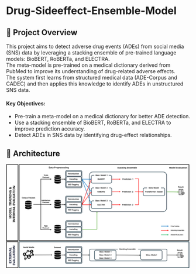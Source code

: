 # Drug-Sideeffect-Ensemble-Model

## 📖 Project Overview
This project aims to detect adverse drug events (ADEs) from social media (SNS) data by leveraging a stacking ensemble of pre-trained language models: BioBERT, RoBERTa, and ELECTRA.  
The meta-model is pre-trained on a medical dictionary derived from PubMed to improve its understanding of drug-related adverse effects.  
The system first learns from structured medical data (ADE-Corpus and CADEC) and then applies this knowledge to identify ADEs in unstructured SNS data.
#### Key Objectives:
- Pre-train a meta-model on a medical dictionary for better ADE detection.
- Use a stacking ensemble of BioBERT, RoBERTa, and ELECTRA to improve prediction accuracy.
- Detect ADEs in SNS data by identifying drug-effect relationships.
  
## 🧠 Architecture
![Architecture](https://github.com/JinSeong0115/Drug-Sideeffect-Ensemble-Model/blob/main/architecture.svg)
